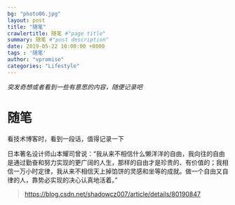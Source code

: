 ```yaml
---
bg: "photo06.jpg"
layout: post
title: "随笔"
crawlertitle: 随笔 #"page title"
summary: 随笔 #"post description"
date: 2019-05-22 10:00:00 +0800
tags : '随笔'
author: "vpromise"
categories: "Lifestyle"
---
```



*突发奇想或者看到一些有意思的内容，随便记录吧*

# 随笔

看技术博客时，看到一段话，值得记录一下

日本著名设计师山本耀司曾说：“我从来不相信什么懒洋洋的自由，我向往的自由是通过勤奋和努力实现的更广阔的人生，那样的自由才是珍贵的、有价值的；我相信一万小时定律，我从来不相信天上掉馅饼的灵感和坐等的成就。做一个自由又自律的人，靠势必实现的决心认真地活着。”

> <https://blog.csdn.net/shadowcz007/article/details/80190847>

